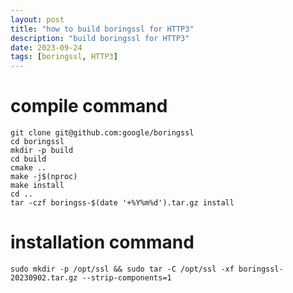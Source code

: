 ```yaml
---
layout: post
title: "how to build boringssl for HTTP3"
description: "build boringssl for HTTP3"
date: 2023-09-24
tags: [boringssl, HTTP3]
---
```


# compile command

```shell
git clone git@github.com:google/boringssl
cd boringssl
mkdir -p build
cd build
cmake ..
make -j$(nproc)
make install
cd ..
tar -czf boringss-$(date '+%Y%m%d').tar.gz install
```

# installation command

```shell
sudo mkdir -p /opt/ssl && sudo tar -C /opt/ssl -xf boringssl-20230902.tar.gz --strip-components=1
```
